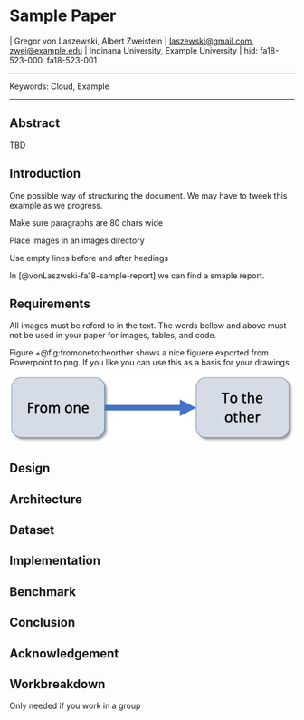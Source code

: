 # Sample Paper

| Gregor von Laszewski, Albert Zweistein
| laszewski@gmail.com, zwei@example.edu
| Indinana University, Example University
| hid: fa18-523-000, fa18-523-001

---

Keywords: Cloud, Example

---

## Abstract

TBD

## Introduction

One possible way of structuring the document.
We may have to tweek this example as we progress.

Make sure paragraphs are 80 chars wide 

Place images in an images directory

Use empty lines before and after headings

In [@vonLaszwski-fa18-sample-report] we can find a smaple report.

## Requirements

All images must be referd to in the text. The words bellow and above must not be used in your paper for images, tables, and code.

Figure +@fig:fromonetotheorther shows a nice figuere exported from Powerpoint to png. If you like you can use this as a basis for your drawings

![A simple flow chart](images/from-one-to-the-other.png)

## Design 

## Architecture

## Dataset

## Implementation

## Benchmark

## Conclusion

## Acknowledgement

## Workbreakdown

Only needed if you work in a group


